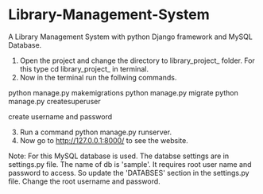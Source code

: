 # Library-Management-System
A Library Management System with python Django framework and MySQL Database.

1. Open the project and change the directory to library_project_ folder. For this type cd library_project_ in terminal.
2. Now in the terminal run the follwing commands.

python manage.py makemigrations
python manage.py migrate
python manage.py createsuperuser

create username and password

3. Run a command python manage.py runserver.
3. Now go to http://127.0.0.1:8000/ to see the website.

Note:
For this MySQL database is used. The databse settings are in settings.py file. 
The name of db is 'sample'. It requires root user name and password to access.
So update the 'DATABSES' section in the settings.py file. Change the root username and password.
